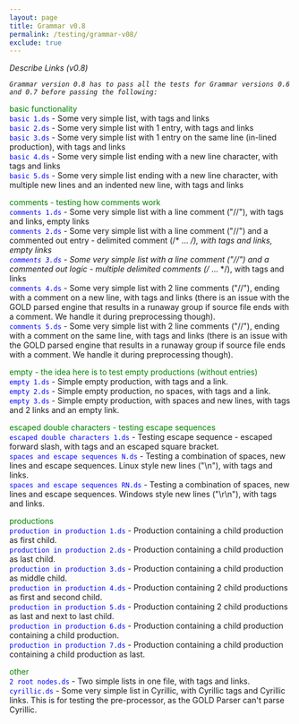 ```yaml
---
layout: page
title: Grammar v0.8
permalink: /testing/grammar-v08/
exclude: true
---
```

_Describe Links (v0.8)_

<span style="font-style: italic;">```Grammar version 0.8 has to pass all the tests for Grammar versions 0.6 and 0.7 before passing the following:```</span><br>


<span style="color:green">basic functionality</span><br>
<span style="color:blue">```basic 1.ds```</span> - Some very simple list, with tags and links<br>
<span style="color:blue">```basic 2.ds```</span> - Some very simple list with 1 entry, with tags and links<br>
<span style="color:blue">```basic 3.ds```</span> - Some very simple list with 1 entry on the same line (in-lined production), with tags and links<br>
<span style="color:blue">```basic 4.ds```</span>  - Some very simple list ending with a new line character, with tags and links<br>
<span style="color:blue">```basic 5.ds```</span>  - Some very simple list ending with a new line character, with multiple new lines and an indented new line, with tags and links<br>


<span style="color:green">comments - testing how comments work</span><br>
<span style="color:blue">```comments 1.ds```</span> - Some very simple list with a line comment ("//"), with tags and links, empty links<br>
<span style="color:blue">```comments 2.ds```</span> - Some very simple list with a line comment ("//") and a commented out entry - delimited comment (/* ... */), with tags and links, empty links<br>
<span style="color:blue">```comments 3.ds```</span> - Some very simple list with a line comment ("//") and a commented out logic - multiple delimited comments (/* ... */), with tags and links<br>
<span style="color:blue">```comments 4.ds```</span> - Some very simple list with 2 line comments ("//"), ending with a comment on a new line, with tags and links (there is an issue with the GOLD parsed engine that results in a runaway group if source file ends with a comment. We handle it during preprocessing though).<br>
<span style="color:blue">```comments 5.ds```</span> - Some very simple list with 2 line comments ("//"), ending with a comment on the same line, with tags and links (there is an issue with the GOLD parsed engine that results in a runaway group if source file ends with a comment. We handle it during preprocessing though).<br>


<span style="color:green">empty - the idea here is to test empty productions (without entries)</span><br>
<span style="color:blue">```empty 1.ds```</span> - Simple empty production, with tags and a link.<br>
<span style="color:blue">```empty 2.ds```</span> - Simple empty production, no spaces, with tags and a link.<br>
<span style="color:blue">```empty 3.ds```</span> - Simple empty production, with spaces and new lines, with tags and 2 links and an empty link.<br>


<span style="color:green">escaped double characters - testing escape sequences</span><br>
<span style="color:blue">```escaped double characters 1.ds```</span> - Testing escape sequence - escaped forward slash, with tags and an escaped square bracket.<br>
<span style="color:blue">```spaces and escape sequences N.ds```</span> - Testing a combination of spaces, new lines and escape sequences. Linux style new lines ("\n"), with tags and links.<br>
<span style="color:blue">```spaces and escape sequences RN.ds```</span> - Testing a combination of spaces, new lines and escape sequences. Windows style new lines ("\r\n"), with tags and links.<br>


<span style="color:green">productions</span><br>
<span style="color:blue">```production in production 1.ds```</span> - Production containing a child production as first child.<br>
<span style="color:blue">```production in production 2.ds```</span> - Production containing a child production as last child.<br>
<span style="color:blue">```production in production 3.ds```</span> - Production containing a child production as middle child.<br>
<span style="color:blue">```production in production 4.ds```</span> - Production containing 2 child productions as first and second child.<br>
<span style="color:blue">```production in production 5.ds```</span> - Production containing 2 child productions as last and next to last child.<br>
<span style="color:blue">```production in production 6.ds```</span> - Production containing a child production containing a child production.<br>
<span style="color:blue">```production in production 7.ds```</span> - Production containing a child production containing a child production as last.<br>


<span style="color:green">other</span><br>
<span style="color:blue">```2 root nodes.ds```</span> - Two simple lists in one file, with tags and links.<br>
<span style="color:blue">```cyrillic.ds```</span> - Some very simple list in Cyrillic, with Cyrillic tags and Cyrillic links. This is for testing the pre-processor, as the GOLD Parser can't parse Cyrillic.<br>